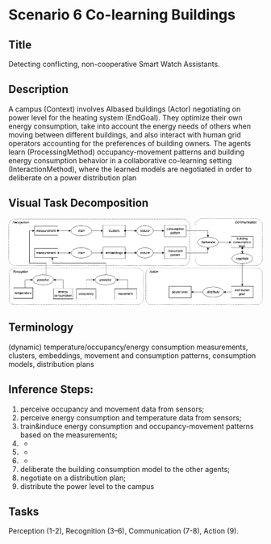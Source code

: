 # Scenario 6 Co-learning Buildings

## Title 
Detecting conflicting, non-cooperative Smart Watch Assistants.

## Description 
A campus (Context) involves AIbased buildings (Actor) negotiating on power level for the heating system (EndGoal). They optimize their own energy consumption, take into account the energy needs of others when moving between different buildings, and also interact with human grid operators accounting for the preferences of building owners. The agents learn (ProcessingMethod) occupancy-movement patterns and building energy consumption behavior in a collaborative co-learning setting (InteractionMethod), where the learned models are negotiated in order to deliberate on a power distribution plan

## Visual Task Decomposition
![S6.png](S6.png)

## Terminology 
 (dynamic) temperature/occupancy/energy consumption measurements, clusters, embeddings, movement and consumption patterns, consumption
models, distribution plans

## Inference Steps:
1. perceive occupancy and movement data from sensors;
2. perceive energy consumption and temperature data from sensors;
3. train&induce energy consumption and occupancy-movement patterns based
on the measurements;
4. - 
5. - 
6. - 
7. deliberate the building consumption model to the other agents;
8. negotiate on a distribution plan;
9. distribute the power level to the campus

## Tasks 
Perception (1-2), Recognition (3–6), Communication (7-8), Action (9).
